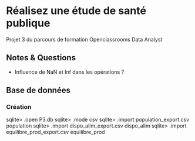 # Réalisez une étude de santé publique
Projet 3 du parcours de formation Openclassrooms Data Analyst

## Notes & Questions

- Influence de NaN et Inf dans les opérations ?

## Base de données

### Création
sqlite> .open P3.db
sqlite> .mode csv
sqlite> .import population_export.csv population
sqlite> .import dispo_alim_export.csv dispo_alim
sqlite> .import equilibre_prod_export.csv equilibre_prod
